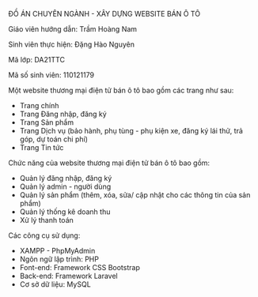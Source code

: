 ĐỒ ÁN CHUYÊN NGÀNH - XÂY DỰNG WEBSITE BÁN Ô TÔ 

Giáo viên hướng dẫn: Trầm Hoàng Nam

Sinh viên thực hiện: Đặng Hào Nguyên

Mã lớp: DA21TTC

Mã số sinh viên: 110121179

Một website thương mại điện tử bán ô tô bao gồm các trang như sau:
+ Trang chính
+ Trang Đăng nhập, đăng ký
+ Trang Sản phẩm
+ Trang Dịch vụ (bảo hành, phụ tùng - phụ kiện xe, đăng ký lái thử, trả góp, dự toán chi phí)
+ Trang Tin tức

Chức năng của website thương mại điện tử bán ô tô bao gồm:
+ Quản lý đăng nhập, đăng ký
+ Quản lý admin - người dùng
+ Quản lý sản phẩm (thêm, xóa, sửa/ cập nhật cho các thông tin của sản phẩm)
+ Quản lý thống kê doanh thu
+ Xử lý thanh toán

Các công cụ sử dụng:
+ XAMPP - PhpMyAdmin
+ Ngôn ngữ lập trình: PHP
+ Font-end: Framework CSS Bootstrap
+ Back-end: Framework Laravel
+ Cơ sở dữ liệu: MySQL

